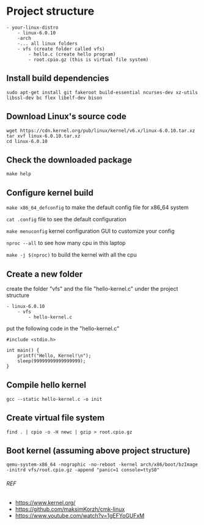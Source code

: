 # Project structure
```
- your-linux-distro
    - linux-6.0.10
    -arch
    -... all linux folders
    - vfs (create folder called vfs)
        - hello.c (create hello program)
        - root.cpio.gz (this is virtual file system)
```

## Install build dependencies
```
sudo apt-get install git fakeroot build-essential ncurses-dev xz-utils libssl-dev bc flex libelf-dev bison
```

## Download Linux's source code
```
wget https://cdn.kernel.org/pub/linux/kernel/v6.x/linux-6.0.10.tar.xz
tar xvf linux-6.0.10.tar.xz
cd linux-6.0.10
```

## Check the downloaded package
```
make help
```

## Configure kernel build

`make x86_64_defconfig` to make the default config file for x86_64 system

`cat .config` file to see the default configuration

`make menuconfig` kernel configuration GUI to customize your config

`nproc --all` to see how many cpu in this laptop

`make -j $(nproc)` to build the kernel with all the cpu

## Create a new folder
create the folder "vfs" and the file "hello-kernel.c" under the project structure 

```
- linux-6.0.10
    - vfs
        - hello-kernel.c
```

put the following code in the "hello-kernel.c"

```
#include <stdio.h>

int main() {
    printf("Hello, Kernel!\n");
    sleep(99999999999999999);
}
```

## Compile hello kernel
```
gcc --static hello-kernel.c -o init
```

## Create virtual file system
```
find . | cpio -o -H newc | gzip > root.cpio.gz
```

## Boot kernel (assuming above project structure)
```
qemu-system-x86_64 -nographic -no-reboot -kernel arch/x86/boot/bzImage -initrd vfs/root.cpio.gz -append "panic=1 console=ttyS0"
```

###### REF
- https://www.kernel.org/
- https://github.com/maksimKorzh/cmk-linux
- https://www.youtube.com/watch?v=1gEFYoGUFxM
